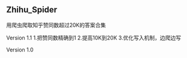 Zhihu_Spider
---
用爬虫爬取知乎赞同数超过20K的答案合集

Version 1.1
1.把赞同数精确到1
2.提高10K到20K
3.优化写入机制，边爬边写

Version 1.0
